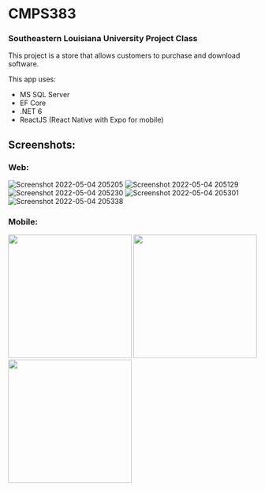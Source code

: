 # CMPS383
### Southeastern Louisiana University Project Class
This project is a store that allows customers to purchase and download software. 

This app uses:
* MS SQL Server
* EF Core
* .NET 6
* ReactJS (React Native with Expo for mobile)

## Screenshots:
### Web:
![Screenshot 2022-05-04 205205](https://user-images.githubusercontent.com/33591032/168334302-a7cd92af-01f0-42d2-bd0f-d791d5e1246b.png)
![Screenshot 2022-05-04 205129](https://user-images.githubusercontent.com/33591032/168334300-9e113b35-378f-4f88-90f0-69525e0d705b.png)
![Screenshot 2022-05-04 205230](https://user-images.githubusercontent.com/33591032/168334303-6fdd76dd-437c-4f9c-81b5-9f79a3cae1d1.png)
![Screenshot 2022-05-04 205301](https://user-images.githubusercontent.com/33591032/168334306-311d64fd-d1eb-4c87-a04a-8aa60bb7e992.png)
![Screenshot 2022-05-04 205338](https://user-images.githubusercontent.com/33591032/168334307-66c8c208-c716-44f3-97a2-71442b70ef0a.png)
### Mobile:
 <img src="https://user-images.githubusercontent.com/33591032/168334309-7a9e5d9e-f265-460f-8e3f-bd723aa4687f.png" width="250"> 
<img src="https://user-images.githubusercontent.com/33591032/168334308-7dc6f8c6-90e9-4328-9462-56a05ade7427.png" width="250"> 
<img src="https://user-images.githubusercontent.com/33591032/168334310-b7badaae-f0c9-40c9-b65d-f448def0ab1d.png" width="250"> 
